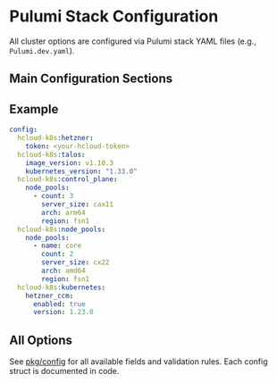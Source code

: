 # Pulumi Stack Configuration

All cluster options are configured via Pulumi stack YAML files (e.g., `Pulumi.dev.yaml`).

## Main Configuration Sections

## Example

```yaml
config:
  hcloud-k8s:hetzner:
    token: <your-hcloud-token>
  hcloud-k8s:talos:
    image_version: v1.10.3
    kubernetes_version: "1.33.0"
  hcloud-k8s:control_plane:
    node_pools:
      - count: 3
        server_size: cax11
        arch: arm64
        region: fsn1
  hcloud-k8s:node_pools:
    node_pools:
      - name: core
        count: 2
        server_size: cx22
        arch: amd64
        region: fsn1
  hcloud-k8s:kubernetes:
    hetzner_ccm:
      enabled: true
      version: 1.23.0
```

## All Options

See [pkg/config](../pkg/config/) for all available fields and validation rules. Each config struct is documented in code.
